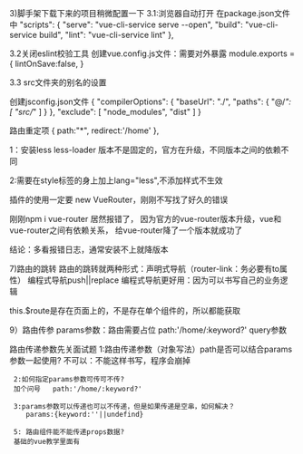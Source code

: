 
3)脚手架下载下来的项目稍微配置一下
3.1:浏览器自动打开
        在package.json文件中
        "scripts": {
         "serve": "vue-cli-service serve --open",
          "build": "vue-cli-service build",
          "lint": "vue-cli-service lint"
        },


3.2关闭eslint校验工具
创建vue.config.js文件：需要对外暴露
module.exports = {
   lintOnSave:false,
}

3.3 src文件夹的别名的设置

创建jsconfig.json文件
{
    "compilerOptions": {
        "baseUrl": "./",
        "paths": {
            "@/*": [
                "src/*"
            ]
        }
    },
    "exclude": [
        "node_modules",
        "dist"
    ]
}

路由重定项
 {
    path:"*",
    redirect:'/home'
  },

1：安装less less-loader 版本不是固定的，官方在升级，不同版本之间的依赖不同

2:需要在style标签的身上加上lang="less",不添加样式不生效

插件的使用一定要 new VueRouter，刚刚不写找了好久的错误

刚刚npm i vue-router 居然报错了，
因为官方的vue-router版本升级，vue和vue-router之间有依赖关系，
给vue-router降了一个版本就成功了

结论：多看报错日志，通常安装不上就降版本

7)路由的跳转
路由的跳转就两种形式：声明式导航（router-link：务必要有to属性）
                    编程式导航push||replace
编程式导航更好用：因为可以书写自己的业务逻辑

this.$route是存在页面上的，不是存在单个组件的，所以都能获取






9）路由传参
params参数：路由需要占位 path:'/home/:keyword?'
query参数

路由传递参数先关面试题
     1:路由传递参数（对象写法）path是否可以结合params参数一起使用?
     不可以：不能这样书写，程序会崩掉

     2:如何指定params参数可传可不传? 
     加个问号   path:'/home/:keyword?'

     3:params参数可以传递也可以不传递，但是如果传递是空串，如何解决？
        params:{keyword:''||undefind}
   
     5: 路由组件能不能传递props数据?
     基础的vue教学里面有
     




















     
    


